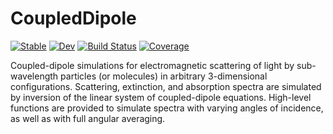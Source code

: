 # CoupledDipole

[![Stable](https://img.shields.io/badge/docs-stable-blue.svg)](https://nano-optics.github.io/CoupledDipole.jl/stable)
[![Dev](https://img.shields.io/badge/docs-dev-blue.svg)](https://nano-optics.github.io/CoupledDipole.jl/dev)
[![Build Status](https://github.com/nano-optics/CoupledDipole.jl/workflows/CI/badge.svg)](https://github.com/nano-optics/CoupledDipole.jl/actions)
[![Coverage](https://codecov.io/gh/nano-optics/CoupledDipole.jl/branch/master/graph/badge.svg)](https://codecov.io/gh/nano-optics/CoupledDipole.jl)



Coupled-dipole simulations for electromagnetic scattering of light by sub-wavelength particles (or molecules) in arbitrary 3-dimensional configurations. Scattering, extinction, and absorption spectra are simulated by inversion of the linear system of coupled-dipole equations. High-level functions are provided to simulate spectra with varying angles of incidence, as well as with full angular averaging.
